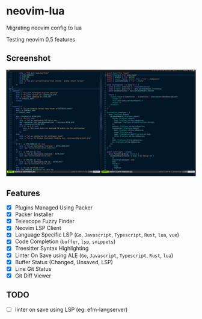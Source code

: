 # neovim-lua

Migrating neovim config to lua

Testing neovim 0.5 features

## Screenshot

![](./screenshot.png)

## Features

- [x] Plugins Managed Using Packer
- [x] Packer Installer
- [x] Telescope Fuzzy Finder
- [x] Neovim LSP Client
- [x] Language Specific LSP (`Go`, `Javascript`, `Typescript`, `Rust`, `lua`, `vue`)
- [x] Code Completion (`buffer`, `lsp`, `snippets`)
- [x] Treesitter Syntax Highlighting
- [x] Linter On Save using ALE (`Go`, `Javascript`, `Typescript`, `Rust`, `lua`)
- [x] Buffer Status (Changed, Unsaved, LSP)
- [x] Line Git Status
- [x] Git Diff Viewer

## TODO

- [ ] linter on save using LSP (eg: efm-langserver)

